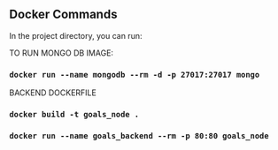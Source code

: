 
## Docker Commands

In the project directory, you can run:

TO RUN MONGO DB IMAGE:
### `docker run --name mongodb --rm -d -p 27017:27017 mongo`

BACKEND DOCKERFILE
### `docker build -t goals_node .`

### `docker run --name goals_backend --rm -p 80:80 goals_node`

